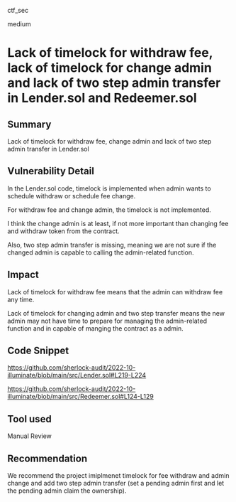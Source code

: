 ctf_sec

medium

# Lack of timelock for withdraw fee, lack of timelock for change admin and lack of two step admin transfer in Lender.sol and Redeemer.sol

## Summary

Lack of timelock for withdraw fee, change admin and lack of two step admin transfer in Lender.sol

## Vulnerability Detail

In the Lender.sol code, timelock is implemented when admin wants to schedule withdraw or schedule fee change.

For withdraw fee and change admin, the timelock is not implemented.

I think the change admin is at least, if not more important than changing fee and withdraw token from the contract.

Also, two step admin transfer is missing, meaning we are not sure if the changed admin is capable to calling the admin-related function.

## Impact

Lack of timelock for withdraw fee means that the admin can withdraw fee any time.

Lack of timelock for changing admin and two step transfer means the new admin may not have time to prepare for managing the admin-related function and in capable of manging the contract as a admin. 

## Code Snippet

https://github.com/sherlock-audit/2022-10-illuminate/blob/main/src/Lender.sol#L219-L224

https://github.com/sherlock-audit/2022-10-illuminate/blob/main/src/Redeemer.sol#L124-L129

## Tool used

Manual Review

## Recommendation

We recommend the project imiplmenet timelock for fee withdraw and admin change and add two step admin transfer (set a pending admin first and let the pending admin claim the ownership).
